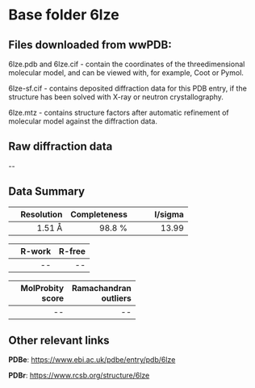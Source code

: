 # Base folder 6lze

## Files downloaded from wwPDB:

6lze.pdb and 6lze.cif - contain the coordinates of the threedimensional molecular model, and can be viewed with, for example, Coot or Pymol.

6lze-sf.cif - contains deposited diffraction data for this PDB entry, if the structure has been solved with X-ray or neutron crystallography.

6lze.mtz - contains structure factors after automatic refinement of molecular model against the diffraction data.

## Raw diffraction data

--<br> 

## Data Summary
|   | Resolution | Completeness| I/sigma |
|---|-------------:|----------------:|--------------:|
|   |1.51 Å|98.8  %|<img width=50/>13.99|

|   | **R-work**| **R-free**   
|---|-------------:|----------------:|           
||--|--|

|   |**MolProbity<br>score**| **Ramachandran<br>outliers** 
|---|-------------:|----------------:|
||--|--|

 

 



## Other relevant links 
**PDBe**:  https://www.ebi.ac.uk/pdbe/entry/pdb/6lze
 
**PDBr**: https://www.rcsb.org/structure/6lze 

